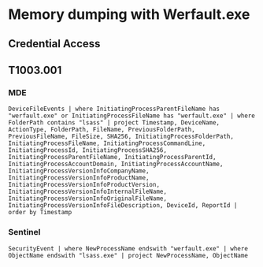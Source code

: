 # Memory dumping with Werfault.exe
## Credential Access
## T1003.001

### MDE

`DeviceFileEvents
| where InitiatingProcessParentFileName has "werfault.exe" or InitiatingProcessFileName has "werfault.exe"
| where FolderPath contains "lsass"
| project Timestamp, DeviceName, ActionType, FolderPath, FileName, PreviousFolderPath, PreviousFileName, FileSize, SHA256, InitiatingProcessFolderPath, InitiatingProcessFileName, InitiatingProcessCommandLine, InitiatingProcessId, InitiatingProcessSHA256, InitiatingProcessParentFileName, InitiatingProcessParentId, InitiatingProcessAccountDomain, InitiatingProcessAccountName, InitiatingProcessVersionInfoCompanyName, InitiatingProcessVersionInfoProductName, InitiatingProcessVersionInfoProductVersion, InitiatingProcessVersionInfoInternalFileName, InitiatingProcessVersionInfoOriginalFileName, InitiatingProcessVersionInfoFileDescription, DeviceId, ReportId
| order by Timestamp`

### Sentinel

`SecurityEvent
| where NewProcessName endswith "werfault.exe"
| where ObjectName endswith "lsass.exe"
| project NewProcessName, ObjectName`
